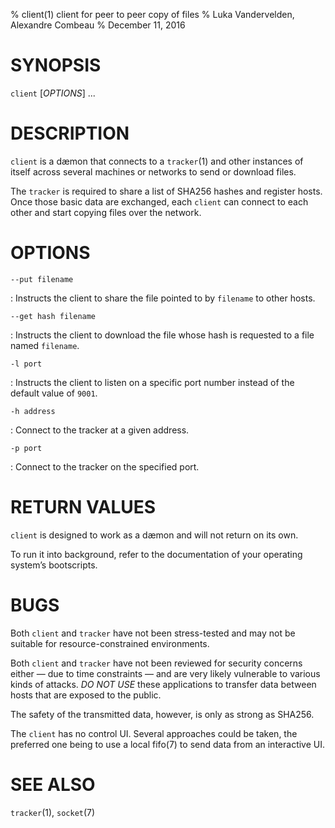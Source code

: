 % client(1) client for peer to peer copy of files
% Luka Vandervelden, Alexandre Combeau
% December 11, 2016

# SYNOPSIS

`client` [*OPTIONS*] ...

# DESCRIPTION

`client` is a dæmon that connects to a `tracker`(1) and other instances of itself across several machines or networks to send or download files.

The `tracker` is required to share a list of SHA256 hashes and register hosts.
Once those basic data are exchanged, each `client` can connect to each other and start copying files over the network.

# OPTIONS

`--put filename`

: Instructs the client to share the file pointed to by `filename` to other hosts.

`--get hash filename`

: Instructs the client to download the file whose hash is requested to a file named `filename`.

`-l port`

: Instructs the client to listen on a specific port number instead of the default value of `9001`.

`-h address`

: Connect to the tracker at a given address.

`-p port`

: Connect to the tracker on the specified port.

# RETURN VALUES

`client` is designed to work as a dæmon and will not return on its own.

To run it into background, refer to the documentation of your operating system’s bootscripts.

# BUGS

Both `client` and `tracker` have not been stress-tested and may not be suitable for resource-constrained environments.

Both `client` and `tracker` have not been reviewed for security concerns either — due to time constraints — and are very likely vulnerable to various kinds of attacks. *DO NOT USE* these applications to transfer data between hosts that are exposed to the public.

The safety of the transmitted data, however, is only as strong as SHA256.

The `client` has no control UI.
Several approaches could be taken, the preferred one being to use a local fifo(7) to send data from an interactive UI.

# SEE ALSO

`tracker`(1), `socket`(7)

